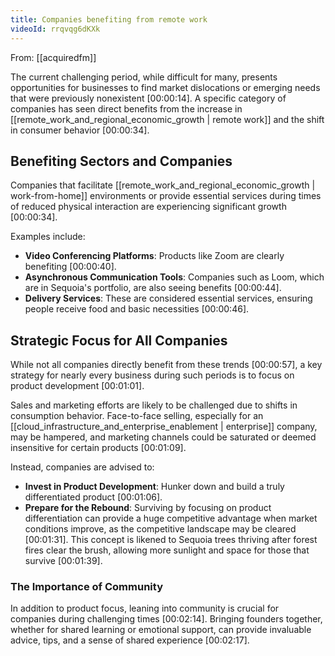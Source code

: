 ```yaml
---
title: Companies benefiting from remote work
videoId: rrqvqg6dKXk
---
```


From: [[acquiredfm]] <br/> 

The current challenging period, while difficult for many, presents opportunities for businesses to find market dislocations or emerging needs that were previously nonexistent <a class="yt-timestamp" data-t="00:00:14">[00:00:14]</a>. A specific category of companies has seen direct benefits from the increase in [[remote_work_and_regional_economic_growth | remote work]] and the shift in consumer behavior <a class="yt-timestamp" data-t="00:00:34">[00:00:34]</a>.

## Benefiting Sectors and Companies

Companies that facilitate [[remote_work_and_regional_economic_growth | work-from-home]] environments or provide essential services during times of reduced physical interaction are experiencing significant growth <a class="yt-timestamp" data-t="00:00:34">[00:00:34]</a>.

Examples include:
*   **Video Conferencing Platforms**: Products like Zoom are clearly benefiting <a class="yt-timestamp" data-t="00:00:40">[00:00:40]</a>.
*   **Asynchronous Communication Tools**: Companies such as Loom, which are in Sequoia's portfolio, are also seeing benefits <a class="yt-timestamp" data-t="00:00:44">[00:00:44]</a>.
*   **Delivery Services**: These are considered essential services, ensuring people receive food and basic necessities <a class="yt-timestamp" data-t="00:00:46">[00:00:46]</a>.

## Strategic Focus for All Companies

While not all companies directly benefit from these trends <a class="yt-timestamp" data-t="00:00:57">[00:00:57]</a>, a key strategy for nearly every business during such periods is to focus on product development <a class="yt-timestamp" data-t="00:01:01">[00:01:01]</a>.

Sales and marketing efforts are likely to be challenged due to shifts in consumption behavior. Face-to-face selling, especially for an [[cloud_infrastructure_and_enterprise_enablement | enterprise]] company, may be hampered, and marketing channels could be saturated or deemed insensitive for certain products <a class="yt-timestamp" data-t="00:01:09">[00:01:09]</a>.

Instead, companies are advised to:
*   **Invest in Product Development**: Hunker down and build a truly differentiated product <a class="yt-timestamp" data-t="00:01:06">[00:01:06]</a>.
*   **Prepare for the Rebound**: Surviving by focusing on product differentiation can provide a huge competitive advantage when market conditions improve, as the competitive landscape may be cleared <a class="yt-timestamp" data-t="00:01:31">[00:01:31]</a>. This concept is likened to Sequoia trees thriving after forest fires clear the brush, allowing more sunlight and space for those that survive <a class="yt-timestamp" data-t="00:01:39">[00:01:39]</a>.

### The Importance of Community

In addition to product focus, leaning into community is crucial for companies during challenging times <a class="yt-timestamp" data-t="00:02:14">[00:02:14]</a>. Bringing founders together, whether for shared learning or emotional support, can provide invaluable advice, tips, and a sense of shared experience <a class="yt-timestamp" data-t="00:02:17">[00:02:17]</a>.